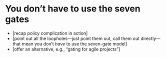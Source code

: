 # You don’t have to use the seven gates

- [recap policy complication in action]
- [point out all the loopholes—just point them out, call them out directly—that mean you don’t _have_ to use the seven-gate model]
- [offer an alternative, e.g., “gating for agile projects”]